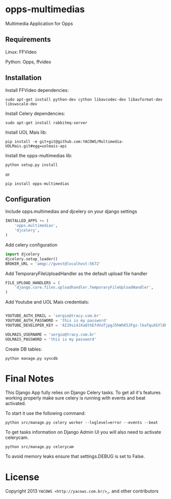 
opps-multimedias
================

Multimedia Application for Opps


Requirements
-------------

Linux: FFVideo

Python: Opps, ffvideo



Installation
-------------

Install FFVideo dependencies:
```
sudo apt-get install python-dev cython libavcodec-dev libavformat-dev libswscale-dev
```

Install Celery dependencies:
```
sudo apt-get install rabbitmq-server
```

Install UOL Mais lib:
```
pip install -e git+git@github.com:YACOWS/Multimedia-UOLMais.git#egg=uolmais-api
```

Install the opps-multimedias lib:
```
python setup.py install
```

or
```
pip install opps-multimedias
```


Configuration
-------------

Include opps.multimedias and djcelery on your django settings
```python
INSTALLED_APPS += (
    'opps.multimedias',
    'djcelery',
)
```

Add celery configuration
```python
import djcelery
djcelery.setup_loader()
BROKER_URL = 'amqp://guest@localhost:5672'
```

Add TemporaryFileUploadHandler as the default upload file handler
```python
FILE_UPLOAD_HANDLERS = (
    'django.core.files.uploadhandler.TemporaryFileUploadHandler',
)
```

Add Youtube and UOL Mais credentials:
```python

YOUTUBE_AUTH_EMAIL = 'sergio@tracy.com.br'
YOUTUBE_AUTH_PASSWORD = 'this is my password'
YOUTUBE_DEVELOPER_KEY = 'AI39si4JXaQthEfdVoTjpgJ5hWhK5JFgz-lkaTquXGYl8P-QLKUiwEEFasdiouIKJHDhsjk823KJKsohvBPaYPQ'

UOLMAIS_USERNAME = 'sergio@tracy.com.br'
UOLMAIS_PASSWORD = 'this is my password'

```


Create DB tables:
```
python manage.py syncdb
```


Final Notes
=============

This Django App fully relies on Django Celery tasks. To get all it's features 
working properly make sure celery is running with events and beat activated. 

To start it use the following command:
```
python src/manage.py celery worker --loglevel=error --events --beat
```

To get tasks information on Django Admin UI you will also need to activate celerycam. 
```
python src/manage.py celerycam
```

To avoid memory leaks ensure that settings.DEBUG is set to False.


License
=======

Copyright 2013 `YACOWS <http://yacows.com.br/>`_. and other contributors

